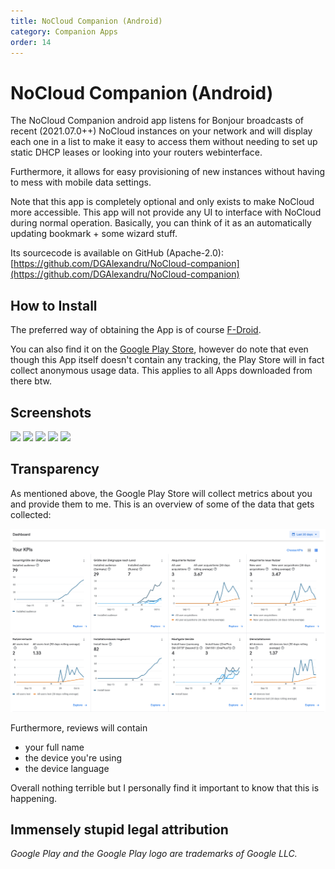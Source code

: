 ```yaml
---
title: NoCloud Companion (Android)
category: Companion Apps
order: 14
---
```

# NoCloud Companion (Android)

The NoCloud Companion android app listens for Bonjour broadcasts of recent (2021.07.0++) NoCloud instances on your network
and will display each one in a list to make it easy to access them without needing to set up
static DHCP leases or looking into your routers webinterface.

Furthermore, it allows for easy provisioning of new instances without having to mess with mobile data settings.

Note that this app is completely optional and only exists to make NoCloud more accessible.
This app will not provide any UI to interface with NoCloud during normal operation.
Basically, you can think of it as an automatically updating bookmark + some wizard stuff.

Its sourcecode is available on GitHub (Apache-2.0): [https://github.com/DGAlexandru/NoCloud-companion](https://github.com/DGAlexandru/NoCloud-companion)

## How to Install

The preferred way of obtaining the App is of course [F-Droid](https://f-droid.org/repository/browse/?fdid=cloud.NoCloud.companion).

You can also find it on the [Google Play Store](https://play.google.com/store/apps/details?id=cloud.NoCloud.companion), however do note that even though this App itself doesn't contain any tracking,
the Play Store will in fact collect anonymous usage data. This applies to all Apps downloaded from there btw.

## Screenshots

[<img src="https://github.com/DGAlexandru/NoCloud-companion/raw/master/fastlane/metadata/android/en-US/images/phoneScreenshots/screenshot-01.png" width=250>](https://github.com/DGAlexandru/NoCloud-companion/raw/master/fastlane/metadata/android/en-US/images/phoneScreenshots/screenshot-01.png)
[<img src="https://github.com/DGAlexandru/NoCloud-companion/raw/master/fastlane/metadata/android/en-US/images/phoneScreenshots/screenshot-02.png" width=250>](https://github.com/DGAlexandru/NoCloud-companion/raw/master/fastlane/metadata/android/en-US/images/phoneScreenshots/screenshot-02.png)
[<img src="https://github.com/DGAlexandru/NoCloud-companion/raw/master/fastlane/metadata/android/en-US/images/phoneScreenshots/screenshot-03.png" width=250>](https://github.com/DGAlexandru/NoCloud-companion/raw/master/fastlane/metadata/android/en-US/images/phoneScreenshots/screenshot-03.png)
[<img src="https://github.com/DGAlexandru/NoCloud-companion/raw/master/fastlane/metadata/android/en-US/images/phoneScreenshots/screenshot-04.png" width=250>](https://github.com/DGAlexandru/NoCloud-companion/raw/master/fastlane/metadata/android/en-US/images/phoneScreenshots/screenshot-04.png)
[<img src="https://github.com/DGAlexandru/NoCloud-companion/raw/master/fastlane/metadata/android/en-US/images/phoneScreenshots/screenshot-05.png" width=250>](https://github.com/DGAlexandru/NoCloud-companion/raw/master/fastlane/metadata/android/en-US/images/phoneScreenshots/screenshot-05.png)

## Transparency

As mentioned above, the Google Play Store will collect metrics about you and provide them to me.
This is an overview of some of the data that gets collected:

[<img src="./img/play_store_dashboard.png" width=750>](./img/play_store_dashboard.png)

Furthermore, reviews will contain
- your full name
- the device you're using
- the device language

Overall nothing terrible but I personally find it important to know that this is happening.

## Immensely stupid legal attribution

*Google Play and the Google Play logo are trademarks of Google LLC.*
